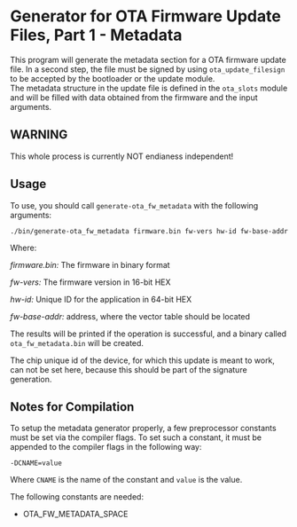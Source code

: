 # Generator for OTA Firmware Update Files, Part 1 - Metadata
This program will generate the metadata section for a OTA firmware update file.
In a second step, the file must be signed by using `ota_update_filesign` to
be accepted by the bootloader or the update module.  
The metadata structure in the update file is defined in the `ota_slots` module
and will be filled with data obtained from the firmware and the input arguments.

## WARNING
This whole process is currently NOT endianess independent!

## Usage
To use, you should call `generate-ota_fw_metadata` with the following arguments:

```console
./bin/generate-ota_fw_metadata firmware.bin fw-vers hw-id fw-base-addr
```

Where:

_firmware.bin:_ The firmware in binary format

_fw-vers:_ The firmware version in 16-bit HEX

_hw-id:_ Unique ID for the application in 64-bit HEX

_fw-base-addr:_ address, where the vector table should be located

The results will be printed if the operation is successful, and a binary
called `ota_fw_metadata.bin` will be created.

The chip unique id of the device, for which this update is meant to work, can
not be set here, because this should be part of the signature generation.

## Notes for Compilation
To setup the metadata generator properly, a few preprocessor constants must be
set via the compiler flags. To set such a constant, it must be appended to the
compiler flags in the following way:
```
-DCNAME=value
```
Where `CNAME` is the name of the constant and `value` is the value.

The following constants are needed:
- OTA_FW_METADATA_SPACE
